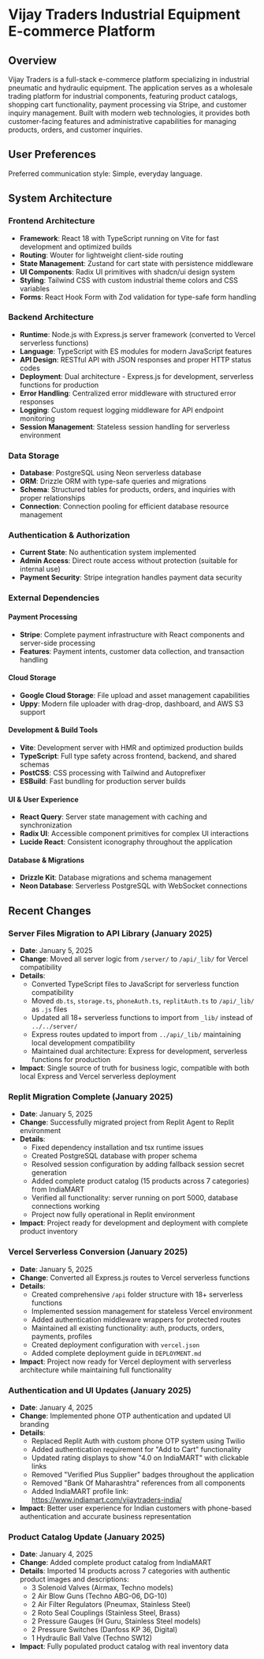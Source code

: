# Vijay Traders Industrial Equipment E-commerce Platform

## Overview

Vijay Traders is a full-stack e-commerce platform specializing in industrial pneumatic and hydraulic equipment. The application serves as a wholesale trading platform for industrial components, featuring product catalogs, shopping cart functionality, payment processing via Stripe, and customer inquiry management. Built with modern web technologies, it provides both customer-facing features and administrative capabilities for managing products, orders, and customer inquiries.

## User Preferences

Preferred communication style: Simple, everyday language.

## System Architecture

### Frontend Architecture
- **Framework**: React 18 with TypeScript running on Vite for fast development and optimized builds
- **Routing**: Wouter for lightweight client-side routing
- **State Management**: Zustand for cart state with persistence middleware
- **UI Components**: Radix UI primitives with shadcn/ui design system
- **Styling**: Tailwind CSS with custom industrial theme colors and CSS variables
- **Forms**: React Hook Form with Zod validation for type-safe form handling

### Backend Architecture
- **Runtime**: Node.js with Express.js server framework (converted to Vercel serverless functions)
- **Language**: TypeScript with ES modules for modern JavaScript features
- **API Design**: RESTful API with JSON responses and proper HTTP status codes
- **Deployment**: Dual architecture - Express.js for development, serverless functions for production
- **Error Handling**: Centralized error middleware with structured error responses
- **Logging**: Custom request logging middleware for API endpoint monitoring
- **Session Management**: Stateless session handling for serverless environment

### Data Storage
- **Database**: PostgreSQL using Neon serverless database
- **ORM**: Drizzle ORM with type-safe queries and migrations
- **Schema**: Structured tables for products, orders, and inquiries with proper relationships
- **Connection**: Connection pooling for efficient database resource management

### Authentication & Authorization
- **Current State**: No authentication system implemented
- **Admin Access**: Direct route access without protection (suitable for internal use)
- **Payment Security**: Stripe integration handles payment data security

### External Dependencies

#### Payment Processing
- **Stripe**: Complete payment infrastructure with React components and server-side processing
- **Features**: Payment intents, customer data collection, and transaction handling

#### Cloud Storage
- **Google Cloud Storage**: File upload and asset management capabilities
- **Uppy**: Modern file uploader with drag-drop, dashboard, and AWS S3 support

#### Development & Build Tools
- **Vite**: Development server with HMR and optimized production builds
- **TypeScript**: Full type safety across frontend, backend, and shared schemas
- **PostCSS**: CSS processing with Tailwind and Autoprefixer
- **ESBuild**: Fast bundling for production server builds

#### UI & User Experience
- **React Query**: Server state management with caching and synchronization
- **Radix UI**: Accessible component primitives for complex UI interactions
- **Lucide React**: Consistent iconography throughout the application

#### Database & Migrations
- **Drizzle Kit**: Database migrations and schema management
- **Neon Database**: Serverless PostgreSQL with WebSocket connections

## Recent Changes

### Server Files Migration to API Library (January 2025)
- **Date**: January 5, 2025  
- **Change**: Moved all server logic from `/server/` to `/api/_lib/` for Vercel compatibility
- **Details**:
  - Converted TypeScript files to JavaScript for serverless function compatibility
  - Moved `db.ts`, `storage.ts`, `phoneAuth.ts`, `replitAuth.ts` to `/api/_lib/` as `.js` files
  - Updated all 18+ serverless functions to import from `_lib/` instead of `../../server/`
  - Express routes updated to import from `../api/_lib/` maintaining local development compatibility
  - Maintained dual architecture: Express for development, serverless functions for production
- **Impact**: Single source of truth for business logic, compatible with both local Express and Vercel serverless deployment

### Replit Migration Complete (January 2025)
- **Date**: January 5, 2025
- **Change**: Successfully migrated project from Replit Agent to Replit environment
- **Details**: 
  - Fixed dependency installation and tsx runtime issues
  - Created PostgreSQL database with proper schema
  - Resolved session configuration by adding fallback session secret generation
  - Added complete product catalog (15 products across 7 categories) from IndiaMART
  - Verified all functionality: server running on port 5000, database connections working
  - Project now fully operational in Replit environment
- **Impact**: Project ready for development and deployment with complete product inventory

### Vercel Serverless Conversion (January 2025)
- **Date**: January 5, 2025
- **Change**: Converted all Express.js routes to Vercel serverless functions
- **Details**: 
  - Created comprehensive `/api` folder structure with 18+ serverless functions
  - Implemented session management for stateless Vercel environment
  - Added authentication middleware wrappers for protected routes
  - Maintained all existing functionality: auth, products, orders, payments, profiles
  - Created deployment configuration with `vercel.json`
  - Added complete deployment guide in `DEPLOYMENT.md`
- **Impact**: Project now ready for Vercel deployment with serverless architecture while maintaining full functionality

### Authentication and UI Updates (January 2025)
- **Date**: January 4, 2025
- **Change**: Implemented phone OTP authentication and updated UI branding
- **Details**: 
  - Replaced Replit Auth with custom phone OTP system using Twilio
  - Added authentication requirement for "Add to Cart" functionality
  - Updated rating displays to show "4.0 on IndiaMART" with clickable links
  - Removed "Verified Plus Supplier" badges throughout the application
  - Removed "Bank Of Maharashtra" references from all components
  - Added IndiaMART profile link: https://www.indiamart.com/vijaytraders-india/
- **Impact**: Better user experience for Indian customers with phone-based authentication and accurate business representation

### Product Catalog Update (January 2025)
- **Date**: January 4, 2025
- **Change**: Added complete product catalog from IndiaMART
- **Details**: Imported 14 products across 7 categories with authentic product images and descriptions:
  - 3 Solenoid Valves (Airmax, Techno models)
  - 2 Air Blow Guns (Techno ABG-06, DG-10)
  - 2 Air Filter Regulators (Pneumax, Stainless Steel)
  - 2 Roto Seal Couplings (Stainless Steel, Brass)
  - 2 Pressure Gauges (H Guru, Stainless Steel models)
  - 2 Pressure Switches (Danfoss KP 36, Digital)
  - 1 Hydraulic Ball Valve (Techno SW12)
- **Impact**: Fully populated product catalog with real inventory data